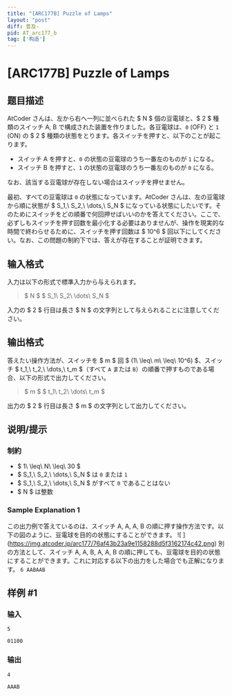 ```yaml
---
title: "[ARC177B] Puzzle of Lamps"
layout: "post"
diff: 普及-
pid: AT_arc177_b
tag: ['构造']
---
```


# [ARC177B] Puzzle of Lamps

## 题目描述

[problemUrl]: https://atcoder.jp/contests/arc177/tasks/arc177_b

AtCoder さんは、左から右へ一列に並べられた $ N $ 個の豆電球と、$ 2 $ 種類のスイッチ A, B で構成された装置を作りました。各豆電球は、`0` (OFF) と `1` (ON) の $ 2 $ 種類の状態をとります。各スイッチを押すと、以下のことが起こります。

- スイッチ A を押すと、`0` の状態の豆電球のうち一番左のものが `1` になる。
- スイッチ B を押すと、`1` の状態の豆電球のうち一番左のものが `0` になる。
 
なお、該当する豆電球が存在しない場合はスイッチを押せません。

最初、すべての豆電球は `0` の状態になっています。AtCoder さんは、左の豆電球から順に状態が $ S_1,\ S_2,\ \dots,\ S_N $ になっている状態にしたいです。そのためにスイッチをどの順番で何回押せばいいのかを答えてください。ここで、必ずしもスイッチを押す回数を最小化する必要はありませんが、操作を現実的な時間で終わらせるために、スイッチを押す回数は $ 10^6 $ 回以下にしてください。なお、この問題の制約下では、答えが存在することが証明できます。

## 输入格式

入力は以下の形式で標準入力から与えられます。

> $ N $ $ S_1\ S_2\ \dots\ S_N $

入力の $ 2 $ 行目は長さ $ N $ の文字列として与えられることに注意してください。

## 输出格式

答えたい操作方法が、スイッチを $ m $ 回 $ (1\ \leq\ m\ \leq\ 10^6) $、スイッチ $ t_1,\ t_2,\ \dots,\ t_m $（すべて `A` または `B`）の順番で押すものである場合、以下の形式で出力してください。

> $ m $ $ t_1\ t_2\ \dots\ t_m $

出力の $ 2 $ 行目は長さ $ m $ の文字列として出力してください。

## 说明/提示

### 制約

- $ 1\ \leq\ N\ \leq\ 30 $
- $ S_1,\ S_2,\ \dots,\ S_N $ は `0` または `1`
- $ S_1,\ S_2,\ \dots,\ S_N $ がすべて `0` であることはない
- $ N $ は整数
 
### Sample Explanation 1

この出力例で答えているのは、スイッチ A, A, A, B の順に押す操作方法です。以下の図のように、豆電球を目的の状態にすることができます。 !\[ \](https://img.atcoder.jp/arc177/76af43b23a9e1158288d5f3162174c42.png) 別の方法として、スイッチ A, A, B, A, A, B の順に押しても、豆電球を目的の状態にすることができます。これに対応する以下の出力をした場合でも正解になります。 ``` 6 AABAAB ```

## 样例 #1

### 输入

```
5
01100
```

### 输出

```
4
AAAB
```

